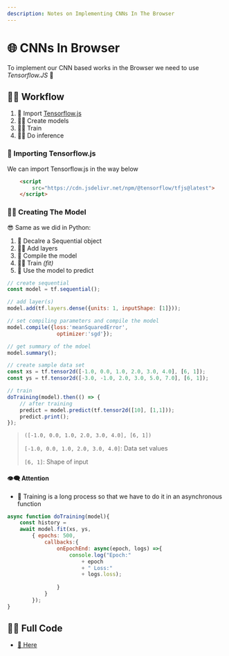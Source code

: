 ```yaml
---
description: Notes on Implementing CNNs In The Browser
---
```


# 🌐 CNNs In Browser
To implement our CNN based works in the Browser we need to use _Tensorflow.JS_ 🚀

## 👷‍♀️ Workflow
1. 🚙 Import [Tensorflow.js](https://js.tensorflow.org/)
2. 👷‍♀️ Create models
3. 👩‍🏫 Train
4. 👩‍⚖️ Do inference

### 🚙 Importing Tensorflow.js
We can import Tensorflow.js in the way below
```html
    <script 
        src="https://cdn.jsdelivr.net/npm/@tensorflow/tfjs@latest">
    </script>

```

### 👷‍♀️ Creating The Model
😎 Same as we did in Python:

1. 🐣 Decalre a Sequential object
2. 👩‍🔧 Add layers
3. 🚀 Compile the model
4. 👩‍🎓 Train _(fit)_
5. 🐥 Use the model to predict

```js
// create sequential 
const model = tf.sequential();

// add layer(s)
model.add(tf.layers.dense({units: 1, inputShape: [1]}));

// set compiling parameters and compile the model
model.compile({loss:'meanSquaredError', 
                optimizer:'sgd'});

// get summary of the mdoel
model.summary();

// create sample data set
const xs = tf.tensor2d([-1.0, 0.0, 1.0, 2.0, 3.0, 4.0], [6, 1]);
const ys = tf.tensor2d([-3.0, -1.0, 2.0, 3.0, 5.0, 7.0], [6, 1]);

// train
doTraining(model).then(() => {
    // after training
    predict = model.predict(tf.tensor2d([10], [1,1]));
    predict.print();
});
```
> `([-1.0, 0.0, 1.0, 2.0, 3.0, 4.0], [6, 1])`
> 
> `[-1.0, 0.0, 1.0, 2.0, 3.0, 4.0]`: Data set values
> 
> `[6, 1]`: Shape of input


#### 👁‍🗨 Attention
- 🐢 Training is a long process so that we have to do it in an asynchronous function
```js
async function doTraining(model){
    const history = 
    await model.fit(xs, ys, 
        { epochs: 500,
            callbacks:{
                onEpochEnd: async(epoch, logs) =>{
                    console.log("Epoch:" 
                        + epoch 
                        + " Loss:" 
                        + logs.loss);
                    
                }
            }
        });
}
```



## 👩‍💻 Full Code
- [🐾 Here](./5-TFJS.html)